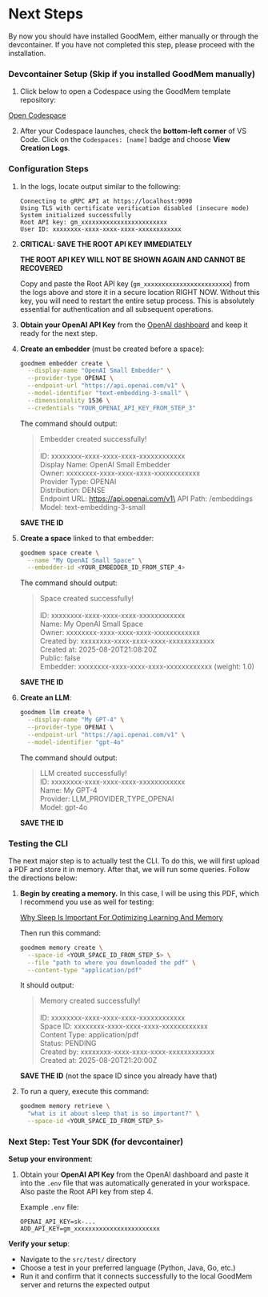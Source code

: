 # Next Steps

By now you should have installed GoodMem, either manually or through the devcontainer. If you have not completed this step, please proceed with the installation.

### Devcontainer Setup (Skip if you installed GoodMem manually)

1. Click below to open a Codespace using the GoodMem template repository:

[Open Codespace](https://github.com/codespaces/new?repo=PAIR-Systems-Inc/devcontainer-codespace)


2. After your Codespace launches, check the **bottom-left corner** of VS Code. Click on the `Codespaces: [name]` badge and choose **View Creation Logs**.

### Configuration Steps

1. In the logs, locate output similar to the following:

   ```text
   Connecting to gRPC API at https://localhost:9090
   Using TLS with certificate verification disabled (insecure mode)
   System initialized successfully
   Root API key: gm_xxxxxxxxxxxxxxxxxxxxxxxx
   User ID: xxxxxxxx-xxxx-xxxx-xxxx-xxxxxxxxxxxx
   ```

2. **CRITICAL: SAVE THE ROOT API KEY IMMEDIATELY**
   
   **THE ROOT API KEY WILL NOT BE SHOWN AGAIN AND CANNOT BE RECOVERED**
   
   Copy and paste the Root API key (`gm_xxxxxxxxxxxxxxxxxxxxxxxx`) from the logs above and store it in a secure location RIGHT NOW. Without this key, you will need to restart the entire setup process. This is absolutely essential for authentication and all subsequent operations.

3. **Obtain your OpenAI API Key** from the [OpenAI dashboard](https://platform.openai.com/api-keys) and keep it ready for the next step.

4. **Create an embedder** (must be created before a space):

   ```bash
   goodmem embedder create \
     --display-name "OpenAI Small Embedder" \
     --provider-type OPENAI \
     --endpoint-url "https://api.openai.com/v1" \
     --model-identifier "text-embedding-3-small" \
     --dimensionality 1536 \
     --credentials "YOUR_OPENAI_API_KEY_FROM_STEP_3"
   ```
   The command should output:

   > Embedder created successfully!\
   >\
   > ID:               xxxxxxxx-xxxx-xxxx-xxxx-xxxxxxxxxxxx\
   > Display Name:     OpenAI Small Embedder\
   > Owner:            xxxxxxxx-xxxx-xxxx-xxxx-xxxxxxxxxxxx\
   > Provider Type:    OPENAI\
   > Distribution:     DENSE\
   > Endpoint URL:     https://api.openai.com/v1\
   > API Path:         /embeddings\
   > Model:            text-embedding-3-small

   **SAVE THE ID**

5. **Create a space** linked to that embedder:

   ```bash
   goodmem space create \
     --name "My OpenAI Small Space" \
     --embedder-id <YOUR_EMBEDDER_ID_FROM_STEP_4>
   ```

   The command should output:

   > Space created successfully!\
   >\
   > ID:         xxxxxxxx-xxxx-xxxx-xxxx-xxxxxxxxxxxx\
   > Name:       My OpenAI Small Space\
   > Owner:      xxxxxxxx-xxxx-xxxx-xxxx-xxxxxxxxxxxx\
   > Created by: xxxxxxxx-xxxx-xxxx-xxxx-xxxxxxxxxxxx\
   > Created at: 2025-08-20T21:08:20Z\
   > Public:     false\
   > Embedder:   xxxxxxxx-xxxx-xxxx-xxxx-xxxxxxxxxxxx (weight: 1.0)

   **SAVE THE ID**

6. **Create an LLM**:

   ```bash
   goodmem llm create \
     --display-name "My GPT-4" \
     --provider-type OPENAI \
     --endpoint-url "https://api.openai.com/v1" \
     --model-identifier "gpt-4o"
   ```

   The command should output:

   > LLM created successfully!\
   > ID: xxxxxxxx-xxxx-xxxx-xxxx-xxxxxxxxxxxx\
   > Name: My GPT-4\
   > Provider: LLM_PROVIDER_TYPE_OPENAI\
   > Model: gpt-4o

   **SAVE THE ID**

### Testing the CLI 

The next major step is to actually test the CLI. To do this, we will first upload a PDF and store it in memory. After that, we will run some queries. Follow the directions below: 

1. **Begin by creating a memory.** In this case, I will be using this PDF, which I recommend you use as well for testing:

   [Why Sleep Is Important For Optimizing Learning And Memory](https://sleepresearchsociety.org/wp-content/uploads/2021/05/Why_Sleep_Is_Important_For_Optimizing_Learning_And_Memory.pdf)

   Then run this command:

   ```bash
   goodmem memory create \
     --space-id <YOUR_SPACE_ID_FROM_STEP_5> \
     --file "path to where you downloaded the pdf" \
     --content-type "application/pdf"
   ```

   It should output:

   > Memory created successfully!\
   >\
   > ID:            xxxxxxxx-xxxx-xxxx-xxxx-xxxxxxxxxxxx\
   > Space ID:      xxxxxxxx-xxxx-xxxx-xxxx-xxxxxxxxxxxx\
   > Content Type:  application/pdf\
   > Status:        PENDING\
   > Created by:    xxxxxxxx-xxxx-xxxx-xxxx-xxxxxxxxxxxx\
   > Created at:    2025-08-20T21:20:00Z

   **SAVE THE ID** (not the space ID since you already have that)

2. To run a query, execute this command:

   ```bash
   goodmem memory retrieve \
     "what is it about sleep that is so important?" \
     --space-id <YOUR_SPACE_ID_FROM_STEP_5>
   ```

### Next Step: Test Your SDK (for devcontainer)

**Setup your environment**:

1. Obtain your **OpenAI API Key** from the OpenAI dashboard and paste it into the `.env` file that was automatically generated in your workspace. Also paste the Root API key from step 4.

   Example `.env` file:

   ```env
   OPENAI_API_KEY=sk-...
   ADD_API_KEY=gm_xxxxxxxxxxxxxxxxxxxxxxxx
   ```

**Verify your setup**:
- Navigate to the `src/test/` directory
- Choose a test in your preferred language (Python, Java, Go, etc.)
- Run it and confirm that it connects successfully to the local GoodMem server and returns the expected output
